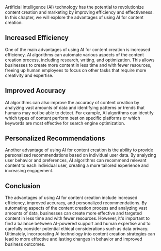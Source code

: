 
Artificial intelligence (AI) technology has the potential to revolutionize content creation and marketing by improving efficiency and effectiveness. In this chapter, we will explore the advantages of using AI for content creation.

Increased Efficiency
--------------------

One of the main advantages of using AI for content creation is increased efficiency. AI algorithms can automate various aspects of the content creation process, including research, writing, and optimization. This allows businesses to create more content in less time and with fewer resources, freeing up human employees to focus on other tasks that require more creativity and expertise.

Improved Accuracy
-----------------

AI algorithms can also improve the accuracy of content creation by analyzing vast amounts of data and identifying patterns or trends that humans may not be able to detect. For example, AI algorithms can identify which types of content perform best on specific platforms or which keywords are most effective for search engine optimization.

Personalized Recommendations
----------------------------

Another advantage of using AI for content creation is the ability to provide personalized recommendations based on individual user data. By analyzing user behavior and preferences, AI algorithms can recommend relevant content to each individual user, creating a more tailored experience and increasing engagement.

Conclusion
----------

The advantages of using AI for content creation include increased efficiency, improved accuracy, and personalized recommendations. By automating aspects of the content creation process and analyzing vast amounts of data, businesses can create more effective and targeted content in less time and with fewer resources. However, it's important to find a balance between AI-powered support and human expertise and to carefully consider potential ethical considerations such as data privacy. Ultimately, incorporating AI technology into content creation strategies can lead to more effective and lasting changes in behavior and improved business outcomes.

